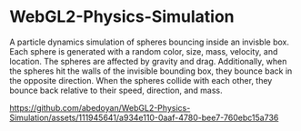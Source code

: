# WebGL2-Physics-Simulation

A particle dynamics simulation of spheres bouncing inside an invisble box. Each sphere is generated with a random color, size, mass, velocity, and location. The spheres are affected by gravity and drag. Additionally, when the spheres hit the walls of the invisible bounding box, they bounce back in the opposite direction. When the spheres collide with each other, they bounce back relative to their speed, direction, and mass.


https://github.com/abedoyan/WebGL2-Physics-Simulation/assets/111945641/a934e110-0aaf-4780-bee7-760ebc15a736

